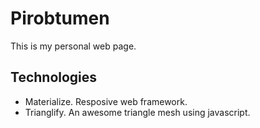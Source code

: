 # Pirobtumen

This is my personal web page.

## Technologies

- Materialize. Resposive web framework.
- Trianglify. An awesome triangle mesh using javascript.

